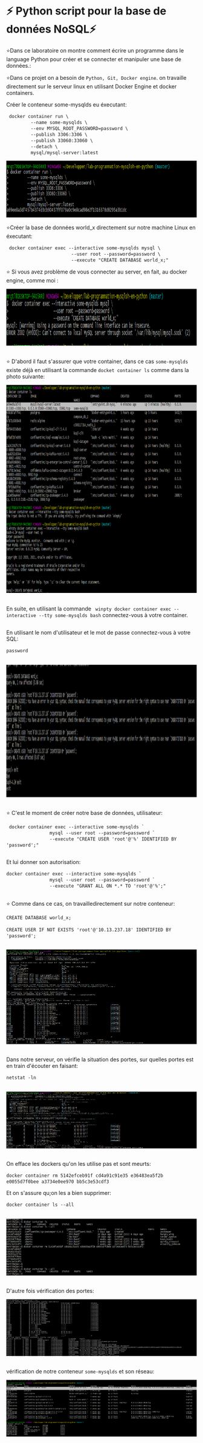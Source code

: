 
# :zap: Python script pour la base de données NoSQL:zap: 
:star:Dans ce laboratoire on montre comment écrire un programme dans le language Python pour créer et se connecter et manipuler une base de données.:

:star:Dans ce projet on a besoin de ```Python, Git, Docker engine```. on travaille directement sur le serveur linux en utilisant Docker Engine et docker containers.

Créer le conteneur some-mysqlds eu éxecutant:

```
 docker container run \
         --name some-mysqlds \
         --env MYSQL_ROOT_PASSWORD=password \
         --publish 3306:3306 \
         --publish 33060:33060 \
         --detach \
         mysql/mysql-server:latest
```         
         
<img src=images/1.PNG  alt="alt text" width="800" height="150">

:star:Créer la base de données world_x directement sur notre machine Linux en éxecutant:

```
 docker container exec --interactive some-mysqlds mysql \
                        --user root --password=password \
                        --execute "CREATE DATABASE world_x;"

```

:star: Si vous avez problème de vous connecter au server, en fait, au docker engine, comme moi :

<img src=images/2.PNG  alt="alt text" width="800" height="150">


##

:star: D'abord il faut s'assurer que votre container, dans ce cas ``` some-mysqlds ``` existe déjà en 
utilisant la commande ``` docket container ls ``` comme dans la photo suivante:

<img src=images/3.PNG  alt="alt text" width="800" height="550">

##
En suite, en utilisant la commande ```  winpty docker container exec --interactive --tty some-mysqlds bash ``` connectez-vous 
à votre container.
##
En utilisant le nom d'utilisateur et le mot de passe connectez-vous à votre SQL:
```  mysql --user root -p
password
```
##

<img src=images/4.PNG  alt="alt text" width="800" height="350">

##

:star: C'est le moment de créer notre base de données, utilisateur:

```
 docker container exec --interactive some-mysqlds `
                mysql --user root --password=password `
                --execute "CREATE USER 'root'@'%' IDENTIFIED BY 'password';"
```
##

Et lui donner son autorisation:
```
docker container exec --interactive some-mysqlds `
                mysql --user root --password=password `
                --execute "GRANT ALL ON *.* TO 'root'@'%';"
```

##
:star: Comme dans ce cas, on travailledirectement sur notre conteneur:

```
CREATE DATABASE world_x;

CREATE USER IF NOT EXISTS 'root'@'10.13.237.18' IDENTIFIED BY 'password';

```
##
<img src=images/5.PNG  alt="alt text" width="800" height="250">


##
Dans notre serveur, on vérifie la situation des portes, sur quelles portes est en train d'écouter en faisant:

```
netstat -ln

```
##

<img src=images/5.PNG  alt="alt text" width="800" height="150">

##

On efface les dockers qu'on les utilise pas et sont meurts:

```
docker container rm 5142efceb91f cd4a91c91e35 e36483ea5f2b e0055d7f0bee a3734e0ee970 bb5c3e53cdf3

```
Et on s'assure qu;on les a bien supprimer:

```
docker container ls --all
```
##
<img src=images/6.PNG  alt="alt text" width="800" height="150">

##

D'autre fois vérification des portes:

<img src=images/7.PNG  alt="alt text" width="800" height="150">

##
vérification de notre conteneur ```some-mysqlds``` et son réseau:

<img src=images/8.PNG  alt="alt text" width="800" height="150">

##














